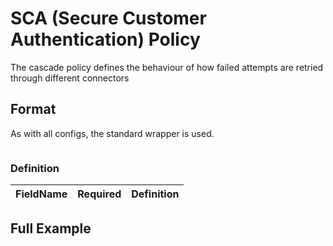 # SCA (Secure Customer Authentication) Policy
The cascade policy defines the behaviour of how failed attempts are retried through different connectors

## Format
As with all configs, the standard wrapper is used.

```json5

```
### Definition
FieldName | Required | Definition 
---:|---|:---


## Full Example

```json
```